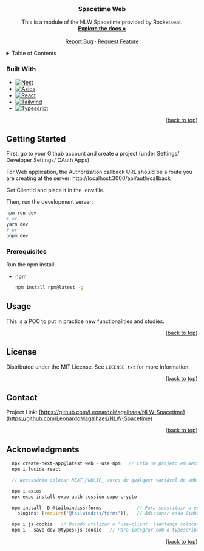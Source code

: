 <!-- <a name="readme-top"></a>
[![Contributors][contributors-shield]][contributors-url]
[![Forks][forks-shield]][forks-url]
[![Stargazers][stars-shield]][stars-url]
[![Issues][issues-shield]][issues-url]
[![MIT License][license-shield]][license-url]
[![LinkedIn][linkedin-shield]][linkedin-url] -->



<!-- PROJECT LOGO -->
<br />
<div align="center">
  <!-- <a href="https://github.com/LeonardoMagalhaes/NLW-Spacetime">
    <img src="https://storage.googleapis.com/pr-newsroom-wp/1/2018/11/Spotify_Logo_CMYK_Green-768x231.png" alt="Logo" width="80" height="80">
  </a> -->

<h3 align="center">Spacetime Web</h3>

  <p align="center">
    This is a module of the NLW Spacetime provided by Rocketseat.
    <br />
    <a href="https://github.com/LeonardoMagalhaes/NLW-Spacetime"><strong>Explore the docs »</strong></a>
    <br />
    <br />
    <a href="https://github.com/LeonardoMagalhaes/NLW-Spacetime/issues">Report Bug</a>
    ·
    <a href="https://github.com/LeonardoMagalhaes/NLW-Spacetime/issues">Request Feature</a>
  </p>
</div>



<!-- TABLE OF CONTENTS -->
<details>
  <summary>Table of Contents</summary>
  <ol>
    <li>
      <a href="#about-the-project">About The Project</a>
      <ul>
        <li><a href="#built-with">Built With</a></li>
      </ul>
    </li>
    <li>
      <a href="#getting-started">Getting Started</a>
      <ul>
        <li><a href="#prerequisites">Pre-requisites</a></li>
      </ul>
    </li>
    <li><a href="#usage">Usage</a></li>
    <li><a href="#license">License</a></li>
    <li><a href="#contact">Contact</a></li>
    <li><a href="#acknowledgments">Acknowledgments</a></li>
  </ol>
</details>



<!-- ABOUT THE PROJECT -->
<!-- ## About The Project

![Product Name Screen Shot][product-screenshot]

<p align="right">(<a href="#readme-top">back to top</a>)</p> -->



### Built With

* [![Next][Next.js]][Next-url]
* [![Axios][AxiosJS]][Axios-url]
* [![React][React.js]][React-url]
* [![Tailwind][TailwindCSS]][Tailwind-url]
* [![Typescript][TypescriptJS]][Typescript-url]
<!-- * [![Node][NodeJS]][Node-url] -->
<!-- * [![Prisma][PrismaJS]][Prisma-url] -->
<!-- * [![Fastify][FastifyJS]][Fastify-url] -->

<p align="right">(<a href="#readme-top">back to top</a>)</p>



<!-- GETTING STARTED -->
## Getting Started

First, go to your Github account and create a project (under Settings/ Developer Settings/ OAuth Apps).

For Web application, the Authorization callback URL should be a route you are creating at the server: http://localhost:3000/api/auth/callback

Get ClientId and place it in the .env file.

Then, run the development server:

```bash
npm run dev
# or
yarn dev
# or
pnpm dev
```



### Prerequisites

Run the npm install:
* npm
  ```sh
  npm install npm@latest -g
  ```



<!-- USAGE EXAMPLES -->
## Usage

This is a POC to put in practice new functionalities and studies.

<p align="right">(<a href="#readme-top">back to top</a>)</p>



<!-- LICENSE -->
## License

Distributed under the MIT License. See `LICENSE.txt` for more information.

<p align="right">(<a href="#readme-top">back to top</a>)</p>



<!-- CONTACT -->
## Contact

Project Link: [https://github.com/LeonardoMagalhaes/NLW-Spacetime](https://github.com/LeonardoMagalhaes/NLW-Spacetime)

<p align="right">(<a href="#readme-top">back to top</a>)</p>



<!-- ACKNOWLEDGMENTS -->
## Acknowledgments

```js
  npx create-next-app@latest web --use-npm   // Cria um projeto em Next chamado web
  npm i lucide-react

  // Necessário colocar NEXT_PUBLIC_ antes de qualquer variável de ambiente quando utilizar o Next.js

  npm i axios
  npx expo install expo-auth-session expo-crypto

  npm install -D @tailwindcss/forms             // Para substituir a estilização padrão do css para formulário (checkboxes nesse caso)
    plugins: [require('@tailwindcss/forms')],   // Adicionar essa linha no arquivo tailwind.config.js

  npm i js-cookie   // Quando utilizar o 'use-client' (sentença colocada no começo do arquivo que diz para o navegador executar o javascript no client e não no pré servidor node criado pelo Next. Exemplo components/NewMemoryForm.tsx), é necessário fazer a instalação desse pacote para pegar o token de autenticação do usuário que estará salvo nos cookies
  npm i --save-dev @types/js-cookie   // Para integrar com o typescript
```
<p align="right">(<a href="#readme-top">back to top</a>)</p>



<!-- MARKDOWN LINKS & IMAGES -->
<!-- https://www.markdownguide.org/basic-syntax/#reference-style-links -->
[contributors-shield]: https://img.shields.io/github/contributors/LeonardoMagalhaes/NLW-Spacetime.svg?style=for-the-badge
[contributors-url]: https://github.com/LeonardoMagalhaes/NLW-Spacetime/graphs/contributors
[forks-shield]: https://img.shields.io/github/forks/LeonardoMagalhaes/NLW-Spacetime.svg?style=for-the-badge
[forks-url]: https://github.com/LeonardoMagalhaes/NLW-Spacetime/network/members
[stars-shield]: https://img.shields.io/github/stars/LeonardoMagalhaes/NLW-Spacetime.svg?style=for-the-badge
[stars-url]: https://github.com/LeonardoMagalhaes/NLW-Spacetime/stargazers
[issues-shield]: https://img.shields.io/github/issues/LeonardoMagalhaes/NLW-Spacetime.svg?style=for-the-badge
[issues-url]: https://github.com/LeonardoMagalhaes/NLW-Spacetime/issues
[license-shield]: https://img.shields.io/github/license/LeonardoMagalhaes/NLW-Spacetime.svg?style=for-the-badge
[license-url]: https://github.com/LeonardoMagalhaes/NLW-Spacetime/blob/master/LICENSE.txt
[linkedin-shield]: https://img.shields.io/badge/-LinkedIn-black.svg?style=for-the-badge&logo=linkedin&colorB=555
[linkedin-url]: https://linkedin.com/in/leonardo-magalhães-alves-b6511153
[product-screenshot]: public/Screenshot.png
[TypescriptJS]: https://img.shields.io/badge/typescript-3178C6?style=for-the-badge&logo=typescript&logoColor=white
[Typescript-url]: https://www.typescriptlang.org
<!-- [PrismaJS]: https://img.shields.io/badge/prisma-2D3748?style=for-the-badge&logo=prisma&logoColor=white
[Prisma-url]: https://www.prisma.io
[FastifyJS]: https://img.shields.io/badge/fastify-000000?style=for-the-badge&logo=fastify&logoColor=white
[Fastify-url]: https://www.fastify.io
[NodeJS]: https://img.shields.io/badge/node-339933?style=for-the-badge&logo=nodedotjs&logoColor=white
[Node-url]: https://nodejs.org/en -->
[AxiosJS]: https://img.shields.io/badge/axios-5A29E4?style=for-the-badge&logo=axios&logoColor=white
[Axios-url]: https://axios-http.com/ptbr/
[Next.js]: https://img.shields.io/badge/next.js-000000?style=for-the-badge&logo=nextdotjs&logoColor=white
[Next-url]: https://nextjs.org/
[React.js]: https://img.shields.io/badge/React-20232A?style=for-the-badge&logo=react&logoColor=61DAFB
[React-url]: https://reactjs.org/
[TailwindCSS]: https://img.shields.io/badge/tailwindcss-06B6D4?style=for-the-badge&logo=tailwindcss&logoColor=white
[Tailwind-url]: https://tailwindcss.com
